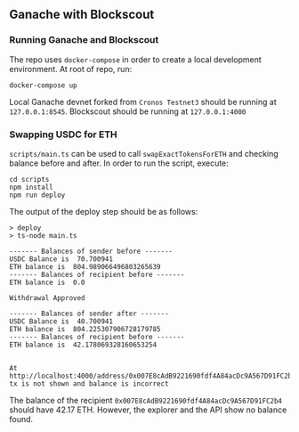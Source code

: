 ## Ganache with Blockscout

### Running Ganache and Blockscout

The repo uses `docker-compose` in order to create a local development environment. At root of repo, run:

    docker-compose up

Local Ganache devnet forked from `Cronos Testnet3` should be running at `127.0.0.1:8545`.
Blockscout should be running at `127.0.0.1:4000`

### Swapping USDC for ETH

`scripts/main.ts` can be used to call `swapExactTokensForETH` and checking balance before and after. In order to run the script, execute:

    cd scripts
    npm install
    npm run deploy

The output of the deploy step should be as follows:
```
> deploy
> ts-node main.ts

------- Balances of sender before -------
USDC Balance is  70.700941
ETH balance is  804.989066496803265639
------- Balances of recipient before -------
ETH balance is  0.0

Withdrawal Approved

------- Balances of sender after -------
USDC Balance is  40.700941
ETH balance is  804.225307906728179785
------- Balances of recipient before -------
ETH balance is  42.178069328160653254 


At http://localhost:4000/address/0x007E8cAdB9221690fdf4A84acDc9A567D91FC2b4/transactions tx is not shown and balance is incorrect
```

The balance of the recipient `0x007E8cAdB9221690fdf4A84acDc9A567D91FC2b4` should have 42.17 ETH. However, the explorer and the API show no balance found. 
